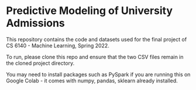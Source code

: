 # Predictive Modeling of University Admissions

This repository contains the code and datasets used for the final project of CS 6140 - Machine Learning, Spring 2022. 

To run, please clone this repo and ensure that the two CSV files remain in the cloned project directory.

You may need to install packages such as PySpark if you are running this on Google Colab - it comes with numpy, pandas, sklearn already installed.
